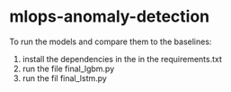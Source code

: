 # mlops-anomaly-detection

To run the models and compare them to the baselines:
1. install the dependencies in the in the requirements.txt
2. run the file final_lgbm.py
3. run the fil final_lstm.py